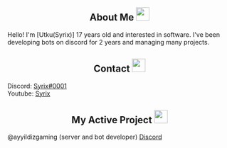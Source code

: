 <div>
    <h2 align="center"> About Me  <img src = "https://cdn.discordapp.com/emojis/895594417484873779.png?v=1" high="20px" width="30px"> </h2>
</div>

Hello! I'm [Utku(Syrix)] 17 years old and interested in software. I've been developing bots on discord for 2 years and managing many projects.

<div>
    <h2 align="center"> Contact  <img src = "https://cdn.discordapp.com/emojis/898285949094621245.png?v=1" high="20px" width="30px"> </h2>
</div>

Discord: [Syrix#0001](https://discord.com/users/389084737177780234) \
Youtube: [Syrix](https://www.youtube.com/channel/UCtSfaXzhWyNyGwXeLP0HaxA)

<div>
    <h2 align="center"> My Active Project  <img src = "https://cdn.discordapp.com/emojis/743988189814849627.png?v=1" high="20px" width="30px"> </h2>
</div>

@ayyildizgaming (server and bot developer) [Discord](https://discord.gg/ayyildizgaming)
